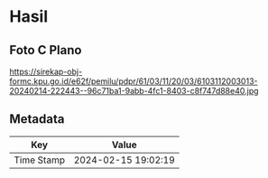 # Hasil

## Foto C Plano

https://sirekap-obj-formc.kpu.go.id/e62f/pemilu/pdpr/61/03/11/20/03/6103112003013-20240214-222443--96c71ba1-9abb-4fc1-8403-c8f747d88e40.jpg


## Metadata

| Key        | Value               |
| ---------- | ------------------- |
| Time Stamp | 2024-02-15 19:02:19 |



